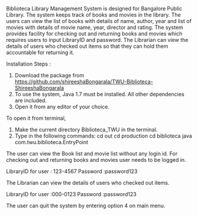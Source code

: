 Biblioteca Library Management System is designed for Bangalore Public Library. The system keeps track of books and movies in the library.
The users can view the list of books with details of name, author, year and list of movies with details of  movie name, year, director and rating.
The system provides facility for checking out and returning books and movies which requires users to input LibraryID and password.
The Librarian can view the details of users who checked out items so that they can hold them accountable for returning it.

 Installation Steps :
 1. Download the package from https://github.com/shireeshaBongarala/TWU-Biblioteca-ShireeshaBongarala
 2. To use the system, Java 1.7 must be installed. All other dependencies are included.
 3. Open it from any editor of your choice.

 To open it from terminal,
 1. Make the current directory Biblioteca_TWU in the terminal.
 2. Type in the following commands:
    cd out
    cd production
    cd biblioteca
    java com.twu.biblioteca.EntryPoint

The user can view the Book list and movie list without any login id.
For checking out and returning books and movies user needs to be logged in.

LibraryID for user : 123-4567
Password :password123

The Librarian can view the details of users who checked out items.

LibraryID for user :000-0123
Password :password123

The user can quit the system by entering option 4 on main menu.
